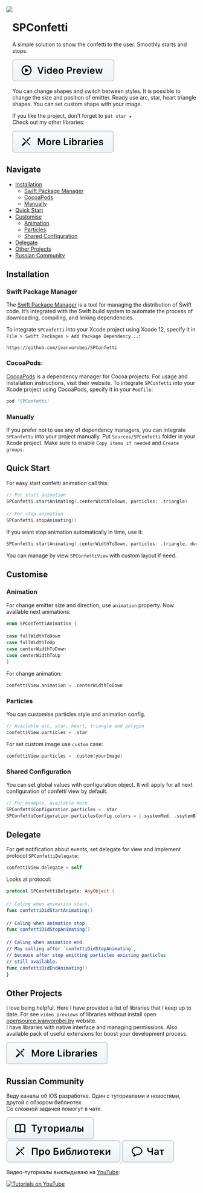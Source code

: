 <img align="left" src="https://github.com/ivanvorobei/SPConfetti/blob/main/Assets/Readme/latest-preview.jpg" height="400"/>

# SPConfetti

A simple solution to show the confetti to the user. Smoothly starts and stops. 

<p float="left">
    <a href="https://opensource.ivanvorobei.by/spconfetti/preview">
        <img src="https://github.com/ivanvorobei/Readme/blob/main/Buttons/video-preview.svg">
    </a>
</p>

You can change shapes and switch between styles. It is possible to change the size and position of emitter. Ready use arc, star, heart triangle shapes. You can set custom shape with your image.

If you like the project, don't forget to `put star ★`<br>Check out my other libraries:

<p float="left">
<a href="https://opensource.ivanvorobei.by">
<img src="https://github.com/ivanvorobei/Readme/blob/main/Buttons/more-libraries.svg">
</a>
</p>

## Navigate

- [Installation](#installation)
    - [Swift Package Manager](#swift-package-manager)
    - [CocoaPods](#cocoapods)
    - [Manually](#manually)
- [Quick Start](#quick-start)
- [Customise](#usage)
    - [Animation](#animation)
    - [Particles](#particles)
    - [Shared Configuration](#shared-configuration)
- [Delegate](#delegate)
- [Other Projects](#other-projects)
- [Russian Community](#russian-community)

## Installation

### Swift Package Manager

The [Swift Package Manager](https://swift.org/package-manager/) is a tool for managing the distribution of Swift code. It’s integrated with the Swift build system to automate the process of downloading, compiling, and linking dependencies.

To integrate `SPConfetti` into your Xcode project using Xcode 12, specify it in `File > Swift Packages > Add Package Dependency...`:

```ogdl
https://github.com/ivanvorobei/SPConfetti
```

### CocoaPods:

[CocoaPods](https://cocoapods.org) is a dependency manager for Cocoa projects. For usage and installation instructions, visit their website. To integrate `SPConfetti` into your Xcode project using CocoaPods, specify it in your `Podfile`:

```ruby
pod 'SPConfetti'
```

### Manually

If you prefer not to use any of dependency managers, you can integrate `SPConfetti` into your project manually. Put `Sources/SPConfetti` folder in your Xcode project. Make sure to enable `Copy items if needed` and `Create groups`.

## Quick Start

For easy start confetti animation call this:

```swift
// For start animation
SPConfetti.startAnimating(.centerWidthToDown, particles: .triangle)

// For stop animation
SPConfetti.stopAnimating()
```

If you want stop animation automatically in time, use it:

```swift
SPConfetti.startAnimating(.centerWidthToDown, particles: .triangle, duration: 3)
```

You can manage by view `SPConfettiView` with custom layout if need.

## Customise

### Animation

For change emitter size and direction, use `animation` property. Now available next animations:

```swift
enum SPConfettiAnimation {

case fullWidthToDown
case fullWidthToUp
case centerWidthToDown
case centerWidthToUp
}
```

For change animation:

```swift
confettiView.animation = .centerWidthToDown
```

### Particles

You can customise particles style and animation config.

```swift
// Available arc, star, heart, triangle and polygon
confettiView.particles = .star
```

For set custom image use `custom` case:

```swift
confettiView.particles = .custom(yourImage)
```

### Shared Configuration

You can set global values with configuration object. It will apply for all next configuration of confetti view by default.

```swift
// For example, available more
SPConfettiConfiguration.particles = .star
SPConfettiConfiguration.particlesConfig.colors = [.systemRed, .ssytemBlue]
```

## Delegate

For get notification about events, set delegate for view and implement protocol `SPConfettiDelegate`: 

```swift
confettiView.delegate = self
```
Looks at protocol:

```swift
protocol SPConfettiDelegate: AnyObject {

// Caling when animation start.
func confettiDidStartAnimating()

// Caling when animation stop.
func confettiDidStopAnimating()

// Caling when animation end. 
// May calling after `confettiDidStopAnimating`,
// becouse after stop emitting particles existing particles
// still available.
func confettiDidEndAnimating()
}
```
## Other Projects

I love being helpful. Here I have provided a list of libraries that I keep up to date. For see `video previews` of libraries without install open [opensource.ivanvorobei.by](https://opensource.ivanvorobei.by) website.<br>
I have libraries with native interface and managing permissions. Also available pack of useful extensions for boost your development process.

<p float="left">
<a href="https://opensource.ivanvorobei.by">
<img src="https://github.com/ivanvorobei/Readme/blob/main/Buttons/more-libraries.svg">
</a>
</p>

## Russian Community

Веду каналы об iOS разработке. Один с туториалами и новостями, другой с обзором библиотек.<br>
Со сложной задачей помогут в чате.

<p float="left">
<a href="https://sparrowcode.by/telegram/channel">
<img src="https://github.com/ivanvorobei/Readme/blob/main/Buttons/russian-community-tutorials.svg">
</a>
<a href="https://sparrowcode.by/telegram/libs">
<img src="https://github.com/ivanvorobei/Readme/blob/main/Buttons/russian-community-libraries.svg">
</a>
<a href="https://sparrowcode.by/telegram/chat">
<img src="https://github.com/ivanvorobei/Readme/blob/main/Buttons/russian-community-chat.svg">
</a>
</p>

Видео-туториалы выклыдываю на [YouTube](https://sparrowcode.by/youtube):

[![Tutorials on YouTube](https://cdn.ivanvorobei.by/github/readme/youtube-preview.jpg)](https://sparrowcode.by/youtube)
